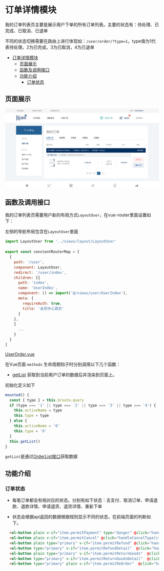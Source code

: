 # 订单详情模块

我的订单列表页主要是展示用户下单的所有订单列表。主要的状态有：待处理、已完成、已取消、已退单

不同的状态切换需要在路由上进行体现如：`/user/order/?type=1`，type值为1代表待处理，2为已完成，3为已取消，4为已退单

<!-- TOC -->

- [订单详情模块](#订单详情模块)
  - [页面展示](#页面展示)
  - [函数及调用接口](#函数及调用接口)
  - [功能介绍](#功能介绍)
    - [订单状态](#订单状态)

<!-- /TOC -->

## 页面展示

![image](./images/userOrder.png)

## 函数及调用接口

我的订单列表页需要用户新的布局方式`LayoutUser`，在vue-router里面设置如下：

左侧的导航布局包含在`LayoutUser`里面

```js
import LayoutUser from '../views/layout/LayoutUser'

export const constantRouterMap = [
  {
    path: '/user',
    component: LayoutUser,
    redirect: '/user/index',
    children: [{
      path: 'index',
      name: 'UserIndex',
      component: () => import('@/views/user/UserIndex'),
      meta: {
        requireAuth: true,
        title: '会员中心首页'
      }
    },
    {
      ...
    }
  }
]
```

[UserOrder.vue](https://gitlab.kyani.cn/kyani-inc/kyani-shop-pc/blob/master/src/views/user/UserOrder.vue)

在Vue页面 `methods` 生命周期钩子时分别调用以下几个函数：
- [getList](https://gitlab.kyani.cn/kyani-inc/kyani-shop-pc/blob/master/src/views/user/UserOrder.vue#L285) 获取到当前用户订单的数据后并渲染到页面上。

初始化定义如下
```js
mounted() {
  const { type } = this.$route.query
  if (type === '1' || type === '2' || type === '3' || type === '4') {
    this.activeName = type
    this.type = type
  } else {
    this.activeName = '0'
    this.type = '0'
  }
  this.getList()
}
```

`getList`是通过[OrderList接口](https://gitlab.kyani.cn/kyani-inc/kyani-shop-pc/blob/master/src/api/urls.js#L36)获取数据

## 功能介绍

### 订单状态
  - 每笔订单都会有相对应的状态。分别有如下状态：去支付、取消订单、申请退款、退款详情、申请退货、退货详情、重新下单

  - 状态会根据api返回的数据根据规则显示不同的状态，在前端页面的判断如下。

  ```html
    <el-button plain v-if="item.permitPayment" type="danger" @click="handlePayAgain(item.number)">&nbsp;去支付&nbsp;</el-button>
    <el-button plain v-if="item.permitCancel" @click="handleCancelType(item.number)">取消订单</el-button>
    <el-button plain type="primary" v-if="item.permitRefund" @click="handleGoPage('/user/refund', item.number)">申请退款</el-button>
    <el-button type="primary" v-if="item.permitRefundDetail"  @click="handleGoPage('/user/refundview', item.number)">退款详情</el-button>
    <el-button plain type="primary" v-if="item.permitReturnGoods"  @click="handleGoPage('/user/return', item.number)">申请退货</el-button>
    <el-button type="primary" v-if="item.permitReturnGoodsDetail"  @click="handleGoPage('/user/returnview', item.number)">退货详情</el-button>
    <el-button type="primary" plain v-if="item.permitReOrder"  @click="handleGoPageReorder('/account/regmember?reorder=true')">重新下单</el-button>
  ```